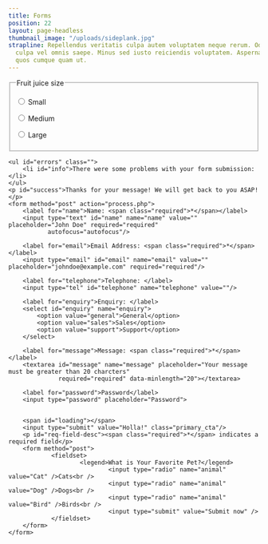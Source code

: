 ```yaml
---
title: Forms
position: 22
layout: page-headless
thumbnail_image: "/uploads/sideplank.jpg"
strapline: Repellendus veritatis culpa autem voluptatem neque rerum. Odit eaque voluptatem
  culpa vel omnis saepe. Minus sed iusto reiciendis voluptatem. Aspernatur quia sequi
  quos cumque quam ut.
---
```


<div class="block two">
 <form>
      <fieldset>
        <legend>Fruit juice size</legend>
        <p>
          <input type="radio" name="size" id="size_1" value="small">
          <label for="size_1">Small</label>
        </p>
        <p>
          <input type="radio" name="size" id="size_2" value="medium">
          <label for="size_2">Medium</label>
        </p>
        <p>
          <input type="radio" name="size" id="size_3" value="large">
          <label for="size_3">Large</label>
        </p>
      </fieldset>
    </form>
</div>
<div class="block two">
  
    <ul id="errors" class="">
        <li id="info">There were some problems with your form submission:</li>
    </ul>
    <p id="success">Thanks for your message! We will get back to you ASAP!</p>
    <form method="post" action="process.php">
        <label for="name">Name: <span class="required">*</span></label>
        <input type="text" id="name" name="name" value="" placeholder="John Doe" required="required"
               autofocus="autofocus"/>

        <label for="email">Email Address: <span class="required">*</span></label>
        <input type="email" id="email" name="email" value="" placeholder="johndoe@example.com" required="required"/>

        <label for="telephone">Telephone: </label>
        <input type="tel" id="telephone" name="telephone" value=""/>

        <label for="enquiry">Enquiry: </label>
        <select id="enquiry" name="enquiry">
            <option value="general">General</option>
            <option value="sales">Sales</option>
            <option value="support">Support</option>
        </select>

        <label for="message">Message: <span class="required">*</span></label>
        <textarea id="message" name="message" placeholder="Your message must be greater than 20 charcters"
                  required="required" data-minlength="20"></textarea>

        <label for="password">Password</label>
        <input type="password" placeholder="Password">
        
            
        <span id="loading"></span>
        <input type="submit" value="Holla!" class="primary_cta"/>
        <p id="req-field-desc"><span class="required">*</span> indicates a required field</p>
        <form method="post">
                <fieldset>
                        <legend>What is Your Favorite Pet?</legend>
                                <input type="radio" name="animal" value="Cat" />Cats<br />
                                <input type="radio" name="animal" value="Dog" />Dogs<br />
                                <input type="radio" name="animal" value="Bird" />Birds<br />
                                <input type="submit" value="Submit now" />
                </fieldset>
        </form>
    </form>
    
  
</div>

   
    
    
